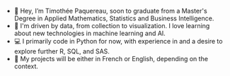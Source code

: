 - 👋 Hey, I’m Timothée Paquereau, soon to graduate from a Master's Degree in Applied Mathematics, Statistics and Business Intelligence.
- 👀 I'm driven by data, from collection to visualization. I love learning about new technologies in machine learning and AI.
- 💻 I primarily code in Python for now, with experience in and a desire to explore further R, SQL, and SAS.
- 📁 My projects will be either in French or English, depending on the context.
<!---
timopaquereau/timopaquereau is a ✨ special ✨ repository because its `README.md` (this file) appears on your GitHub profile.
You can click the Preview link to take a look at your changes.
--->
